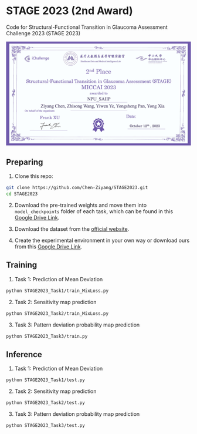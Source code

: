 # STAGE 2023 (2nd Award)
Code for Structural-Functional Transition in Glaucoma Assessment Challenge 2023 (STAGE 2023)
<p align="center">
    <img src="imgs/Award.jpeg"/> <br />
</p>

## Preparing
1. Clone this repo:
```bash
git clone https://github.com/Chen-Ziyang/STAGE2023.git
cd STAGE2023
```
2. Download the pre-trained weights and move them into `model_checkpoints` folder of each task,
   which can be found in this [Google Drive Link](https://drive.google.com/file/d/1vmMkYn_XBk_FQFJmYx6ZsoGtEfOClVpS/view?usp=drive_link).

3. Download the dataset from the [official website](https://aistudio.baidu.com/competition/detail/968/0/datasets).

4. Create the experimental environment in your own way or download ours from this [Google Drive Link](https://drive.google.com/file/d/1kVg5-zIXz09dSliTTKs3QtvMA80-Afmb/view?usp=drive_link).
 
## Training
1. Task 1: Prediction of Mean Deviation
```bash
python STAGE2023_Task1/train_MixLoss.py
```
2. Task 2: Sensitivity map prediction
```bash
python STAGE2023_Task2/train_MixLoss.py
```
3. Task 3: Pattern deviation probability map prediction
```bash
python STAGE2023_Task3/train.py
```

## Inference
1. Task 1: Prediction of Mean Deviation
```bash
python STAGE2023_Task1/test.py
```
2. Task 2: Sensitivity map prediction
```bash
python STAGE2023_Task2/test.py
```
3. Task 3: Pattern deviation probability map prediction
```bash
python STAGE2023_Task3/test.py
```
